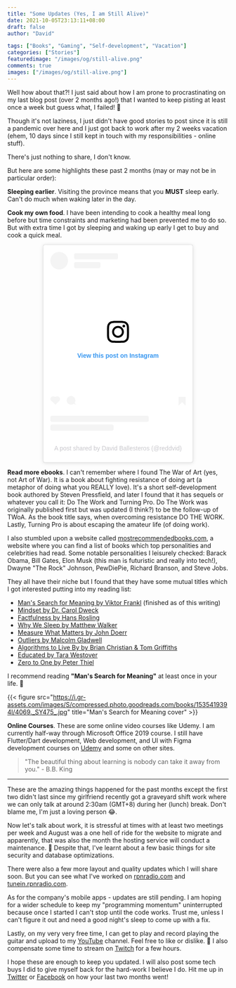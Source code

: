 ```yaml
---
title: "Some Updates (Yes, I am Still Alive)"
date: 2021-10-05T23:13:11+08:00
draft: false
author: "David"

tags: ["Books", "Gaming", "Self-development", "Vacation"]
categories: ["Stories"]
featuredimage: "/images/og/still-alive.png"
comments: true
images: ["/images/og/still-alive.png"]
---
```


Well how about that?! I just said about how I am prone to procrastinating on my last blog post (over 2 months ago!) that I wanted to keep pisting at least once a week but guess what, I failed! 🥲

Though it's not laziness, I just didn't have good stories to post since it is still a pandemic over here and I just got back to work after my 2 weeks vacation (ehem, 10 days since I still kept in touch with my responsibilities - online stuff).

There's just nothing to share, I don't know.

But here are some highlights these past 2 months (may or may not be in particular order):

**Sleeping earlier**. Visiting the province means that you **MUST** sleep early. Can't do much when waking later in the day.

**Cook my own food**. I have been intending to cook a healthy meal long before but time constraints and marketing had been prevented me to do so. But with extra time I got by sleeping and waking up early I get to buy and cook a quick meal.

<center>
<blockquote class="instagram-media" data-instgrm-captioned data-instgrm-permalink="https://www.instagram.com/p/CSY9Zu5hflR/?utm_source=ig_embed&amp;utm_campaign=loading" data-instgrm-version="14" style=" background:#FFF; border:0; border-radius:3px; box-shadow:0 0 1px 0 rgba(0,0,0,0.5),0 1px 10px 0 rgba(0,0,0,0.15); margin: 1px; max-width:340px; min-width:240px; padding:0; width:99.375%; width:-webkit-calc(100% - 2px); width:calc(100% - 2px);"><div style="padding:16px;"> <a href="https://www.instagram.com/p/CSY9Zu5hflR/?utm_source=ig_embed&amp;utm_campaign=loading" style=" background:#FFFFFF; line-height:0; padding:0 0; text-align:center; text-decoration:none; width:100%;" target="_blank"> <div style=" display: flex; flex-direction: row; align-items: center;"> <div style="background-color: #F4F4F4; border-radius: 50%; flex-grow: 0; height: 40px; margin-right: 14px; width: 40px;"></div> <div style="display: flex; flex-direction: column; flex-grow: 1; justify-content: center;"> <div style=" background-color: #F4F4F4; border-radius: 4px; flex-grow: 0; height: 14px; margin-bottom: 6px; width: 100px;"></div> <div style=" background-color: #F4F4F4; border-radius: 4px; flex-grow: 0; height: 14px; width: 60px;"></div></div></div><div style="padding: 19% 0;"></div> <div style="display:block; height:50px; margin:0 auto 12px; width:50px;"><svg width="50px" height="50px" viewBox="0 0 60 60" version="1.1" xmlns="https://www.w3.org/2000/svg" xmlns:xlink="https://www.w3.org/1999/xlink"><g stroke="none" stroke-width="1" fill="none" fill-rule="evenodd"><g transform="translate(-511.000000, -20.000000)" fill="#000000"><g><path d="M556.869,30.41 C554.814,30.41 553.148,32.076 553.148,34.131 C553.148,36.186 554.814,37.852 556.869,37.852 C558.924,37.852 560.59,36.186 560.59,34.131 C560.59,32.076 558.924,30.41 556.869,30.41 M541,60.657 C535.114,60.657 530.342,55.887 530.342,50 C530.342,44.114 535.114,39.342 541,39.342 C546.887,39.342 551.658,44.114 551.658,50 C551.658,55.887 546.887,60.657 541,60.657 M541,33.886 C532.1,33.886 524.886,41.1 524.886,50 C524.886,58.899 532.1,66.113 541,66.113 C549.9,66.113 557.115,58.899 557.115,50 C557.115,41.1 549.9,33.886 541,33.886 M565.378,62.101 C565.244,65.022 564.756,66.606 564.346,67.663 C563.803,69.06 563.154,70.057 562.106,71.106 C561.058,72.155 560.06,72.803 558.662,73.347 C557.607,73.757 556.021,74.244 553.102,74.378 C549.944,74.521 548.997,74.552 541,74.552 C533.003,74.552 532.056,74.521 528.898,74.378 C525.979,74.244 524.393,73.757 523.338,73.347 C521.94,72.803 520.942,72.155 519.894,71.106 C518.846,70.057 518.197,69.06 517.654,67.663 C517.244,66.606 516.755,65.022 516.623,62.101 C516.479,58.943 516.448,57.996 516.448,50 C516.448,42.003 516.479,41.056 516.623,37.899 C516.755,34.978 517.244,33.391 517.654,32.338 C518.197,30.938 518.846,29.942 519.894,28.894 C520.942,27.846 521.94,27.196 523.338,26.654 C524.393,26.244 525.979,25.756 528.898,25.623 C532.057,25.479 533.004,25.448 541,25.448 C548.997,25.448 549.943,25.479 553.102,25.623 C556.021,25.756 557.607,26.244 558.662,26.654 C560.06,27.196 561.058,27.846 562.106,28.894 C563.154,29.942 563.803,30.938 564.346,32.338 C564.756,33.391 565.244,34.978 565.378,37.899 C565.522,41.056 565.552,42.003 565.552,50 C565.552,57.996 565.522,58.943 565.378,62.101 M570.82,37.631 C570.674,34.438 570.167,32.258 569.425,30.349 C568.659,28.377 567.633,26.702 565.965,25.035 C564.297,23.368 562.623,22.342 560.652,21.575 C558.743,20.834 556.562,20.326 553.369,20.18 C550.169,20.033 549.148,20 541,20 C532.853,20 531.831,20.033 528.631,20.18 C525.438,20.326 523.257,20.834 521.349,21.575 C519.376,22.342 517.703,23.368 516.035,25.035 C514.368,26.702 513.342,28.377 512.574,30.349 C511.834,32.258 511.326,34.438 511.181,37.631 C511.035,40.831 511,41.851 511,50 C511,58.147 511.035,59.17 511.181,62.369 C511.326,65.562 511.834,67.743 512.574,69.651 C513.342,71.625 514.368,73.296 516.035,74.965 C517.703,76.634 519.376,77.658 521.349,78.425 C523.257,79.167 525.438,79.673 528.631,79.82 C531.831,79.965 532.853,80.001 541,80.001 C549.148,80.001 550.169,79.965 553.369,79.82 C556.562,79.673 558.743,79.167 560.652,78.425 C562.623,77.658 564.297,76.634 565.965,74.965 C567.633,73.296 568.659,71.625 569.425,69.651 C570.167,67.743 570.674,65.562 570.82,62.369 C570.966,59.17 571,58.147 571,50 C571,41.851 570.966,40.831 570.82,37.631"></path></g></g></g></svg></div><div style="padding-top: 8px;"> <div style=" color:#3897f0; font-family:Arial,sans-serif; font-size:14px; font-style:normal; font-weight:550; line-height:18px;">View this post on Instagram</div></div><div style="padding: 12.5% 0;"></div> <div style="display: flex; flex-direction: row; margin-bottom: 14px; align-items: center;"><div> <div style="background-color: #F4F4F4; border-radius: 50%; height: 12.5px; width: 12.5px; transform: translateX(0px) translateY(7px);"></div> <div style="background-color: #F4F4F4; height: 12.5px; transform: rotate(-45deg) translateX(3px) translateY(1px); width: 12.5px; flex-grow: 0; margin-right: 14px; margin-left: 2px;"></div> <div style="background-color: #F4F4F4; border-radius: 50%; height: 12.5px; width: 12.5px; transform: translateX(9px) translateY(-18px);"></div></div><div style="margin-left: 8px;"> <div style=" background-color: #F4F4F4; border-radius: 50%; flex-grow: 0; height: 20px; width: 20px;"></div> <div style=" width: 0; height: 0; border-top: 2px solid transparent; border-left: 6px solid #f4f4f4; border-bottom: 2px solid transparent; transform: translateX(16px) translateY(-4px) rotate(30deg)"></div></div><div style="margin-left: auto;"> <div style=" width: 0px; border-top: 8px solid #F4F4F4; border-right: 8px solid transparent; transform: translateY(16px);"></div> <div style=" background-color: #F4F4F4; flex-grow: 0; height: 12px; width: 16px; transform: translateY(-4px);"></div> <div style=" width: 0; height: 0; border-top: 8px solid #F4F4F4; border-left: 8px solid transparent; transform: translateY(-4px) translateX(8px);"></div></div></div> <div style="display: flex; flex-direction: column; flex-grow: 1; justify-content: center; margin-bottom: 24px;"> <div style=" background-color: #F4F4F4; border-radius: 4px; flex-grow: 0; height: 14px; margin-bottom: 6px; width: 224px;"></div> <div style=" background-color: #F4F4F4; border-radius: 4px; flex-grow: 0; height: 14px; width: 144px;"></div></div></a><p style=" color:#c9c8cd; font-family:Arial,sans-serif; font-size:14px; line-height:17px; margin-bottom:0; margin-top:8px; overflow:hidden; padding:8px 0 7px; text-align:center; text-overflow:ellipsis; white-space:nowrap;"><a href="https://www.instagram.com/p/CSY9Zu5hflR/?utm_source=ig_embed&amp;utm_campaign=loading" style=" color:#c9c8cd; font-family:Arial,sans-serif; font-size:14px; font-style:normal; font-weight:normal; line-height:17px; text-decoration:none;" target="_blank">A post shared by David Ballesteros (@reddvid)</a></p></div></blockquote> <script async src="//www.instagram.com/embed.js"></script></center>

**Read more ebooks**. I can't remember where I found The War of Art (yes, not Art of War). It is a book about fighting resistance of doing art (a metaphor of doing what you REALLY love). It's a short self-development book authored by Steven Pressfield, and later I found that it has sequels or whatever you call it: Do The Work and Turning Pro. Do The Work was originally published first but was updated (I think?) to be the follow-up of TWoA. As the book title says, when overcoming resistance DO THE WORK. Lastly, Turning Pro is about escaping the amateur life (of doing work).

I also stumbled upon a website called <a href="http://mostrecommendedbooks.com" target="blank_">mostrecommendedbooks.com</a>, a website where you can find a list of books which top personalities and celebrities had read. Some notable personalities I leisurely checked: Barack Obama, Bill Gates, Elon Musk (this man is futuristic and really into tech!), Dwayne "The Rock" Johnson, PewDiePie, Richard Branson, and Steve Jobs.

They all have their niche but I found that they have some mutual titles which I got interested putting into my reading list:

- <a href="https://en.wikipedia.org/wiki/Man%27s_Search_for_Meaning#:~:text=Man's%20Search%20for%20Meaning%20is,then%20immersively%20imagining%20that%20outcome." target="_blank">Man's Search for Meaning by Viktor Frankl</a> (finished as of this writing)
- <a href="https://www.goodreads.com/book/show/4069.Man_s_Search_for_Meaning" target="blank_">Mindset by Dr. Carol Dweck</a>
- <a href="https://www.goodreads.com/book/show/34890015-factfulness" target="blank_">Factfulness by Hans Rosling</a>
- <a href="https://www.goodreads.com/book/show/34466963-why-we-sleep" target="blank_">Why We Sleep by Matthew Walker</a>
- <a href="https://www.goodreads.com/book/show/39286958-measure-what-matters" target="blank_">Measure What Matters by John Doerr</a>
- <a href="https://www.goodreads.com/book/show/3228917-outliers" target="blank_">Outliers by Malcolm Gladwell</a>
- <a href="https://www.goodreads.com/book/show/25666050-algorithms-to-live-by" target="blank_">Algorithms to Live By by Brian Christian & Tom Griffiths</a>
- <a href="https://www.goodreads.com/book/show/35133922-educated" target="blank_">Educated by Tara Westover</a>
- <a href="https://www.goodreads.com/book/show/18050143-zero-to-one" target="blank_">Zero to One by Peter Thiel</a>

I recommend reading **"Man's Search for Meaning"** at least once in your life. 🙂

{{< figure src="https://i.gr-assets.com/images/S/compressed.photo.goodreads.com/books/1535419394l/4069._SY475_.jpg" title="Man's Search for Meaning cover" >}}

**Online Courses**. These are some online video courses like Udemy. I am currently half-way through Microsoft Office 2019 course. I still have Flutter/Dart development, Web development, and UI with Figma development courses on <a href="https://udemy.com/" target="blank_">Udemy</a> and some on other sites.

> "The beautiful thing about learning is nobody can take it away from you." - B.B. King

<hr>

These are the amazing things happened for the past months except the first two didn't last since my girlfriend recently got a graveyard shift work where we can only talk at around 2:30am (GMT+8) during her (lunch) break. Don't blame me, I'm just a loving person 😂.

Now let's talk about work, it is stressful at times with at least two meetings per week and August was a one hell of ride for the website to migrate and apparently, that was also the month the hosting service will conduct a maintenance. 😬 Despite that, I've learnt about a few basic things for site security and database optimizations.

There were also a few more layout and quality updates which I will share soon. But you can see what I've worked on <a href="https://rpnradio.com" target="blank_">rpnradio.com</a> and <a href="https://tunein.rpnradio.com" target="blank_">tunein.rpnradio.com</a>.

As for the company's mobile apps - updates are still pending. I am hoping for a wider schedule to keep my "programming momentum" uninterrupted because once I started I can't stop until the code works. Trust me, unless I can't figure it out and need a good night's sleep to come up with a fix.

Lastly, on my very very free time, I can get to play and record playing the guitar and upload to my <a href="https://youtube.com/RedDavid" target="blank_">YouTube</a> channel. Feel free to like or dislike. 🤣 I also compensate some time to stream on <a href="https://twitch.tv/reddavidgg" target="blank_">Twitch</a> for a few hours.

I hope these are enough to keep you updated. I will also post some tech buys I did to give myself back for the hard-work I believe I do. Hit me up in <a href="twitter.com/reddvid" target="blank_">Twitter</a> or <a href="facebook.com/reddavidgg" target="blank_">Facebook</a> on how your last two months went!
